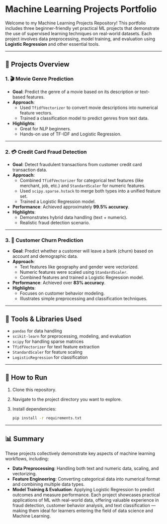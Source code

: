 # Machine Learning Projects Portfolio

Welcome to my Machine Learning Projects Repository! This portfolio includes three beginner-friendly yet practical ML projects that demonstrate the use of supervised learning techniques on real-world datasets. Each project involves data preprocessing, model training, and evaluation using **Logistic Regression** and other essential tools.

---

## 📌 Projects Overview

### 1. 🎬 Movie Genre Prediction
- **Goal**: Predict the genre of a movie based on its description or text-based features.
- **Approach**:
  - Used `TfidfVectorizer` to convert movie descriptions into numerical feature vectors.
  - Trained a classification model to predict genres from text data.
- **Highlights**:
  - Great for NLP beginners.
  - Hands-on use of TF-IDF and Logistic Regression.

---

### 2. 💳 Credit Card Fraud Detection
- **Goal**: Detect fraudulent transactions from customer credit card transaction data.
- **Approach**:
  - Combined `TfidfVectorizer` for categorical text features (like merchant, job, etc.) and `StandardScaler` for numeric features.
  - Used `scipy.sparse.hstack` to merge both types into a unified feature set.
  - Trained a Logistic Regression model.
- **Performance**: Achieved approximately **99.5% accuracy**.
- **Highlights**:
  - Demonstrates hybrid data handling (text + numeric).
  - Realistic fraud detection scenario.

---

### 3. 👥 Customer Churn Prediction
- **Goal**: Predict whether a customer will leave a bank (churn) based on account and demographic data.
- **Approach**:
  - Text features like geography and gender were vectorized.
  - Numeric features were scaled using `StandardScaler`.
  - Combined features and trained a Logistic Regression model.
- **Performance**: Achieved over **83% accuracy**.
- **Highlights**:
  - Focuses on customer behavior modeling.
  - Illustrates simple preprocessing and classification techniques.

---

## 🧰 Tools & Libraries Used

- `pandas` for data handling
- `scikit-learn` for preprocessing, modeling, and evaluation
- `scipy` for handling sparse matrices
- `TfidfVectorizer` for text feature extraction
- `StandardScaler` for feature scaling
- `LogisticRegression` for classification

---

## 🚀 How to Run

1. Clone this repository.
2. Navigate to the project directory you want to explore.
3. Install dependencies:

   ```bash
   pip install -r requirements.txt
---

## 📊 Summary

These projects collectively demonstrate key aspects of machine learning workflows, including:

- **Data Preprocessing**: Handling both text and numeric data, scaling, and vectorizing.
- **Feature Engineering**: Converting categorical data into numerical format and combining multiple data types.
- **Model Training & Evaluation**: Applying Logistic Regression to predict outcomes and measure performance.
    Each project showcases practical applications of ML with real-world data, offering valuable experience in fraud detection, customer behavior analysis, and text classification — making them ideal for learners entering the field of data science and Machine Learning.
